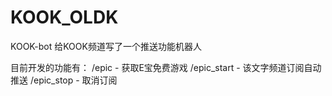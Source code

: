 # KOOK_OLDK
KOOK-bot
给KOOK频道写了一个推送功能机器人

目前开发的功能有：
/epic - 获取E宝免费游戏
/epic_start - 该文字频道订阅自动推送
/epic_stop - 取消订阅

